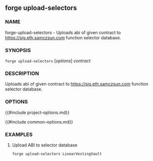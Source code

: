 ## forge upload-selectors

### NAME

forge-upload-selectors - Uploads abi of given contract to https://sig.eth.samczsun.com function selector database.

### SYNOPSIS

``forge upload-selectors`` [*options*] *contract*

### DESCRIPTION

Uploads abi of given contract to https://sig.eth.samczsun.com function selector database.

### OPTIONS

{{#include project-options.md}}

{{#include common-options.md}}

### EXAMPLES

1. Upload ABI to selector database
    ```sh
    forge upload-selectors LinearVestingVault
    ```